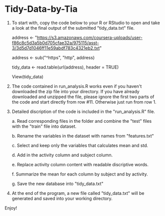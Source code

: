 # Tidy-Data-by-Tia

1. To start with, copy the code below to your R or RStudio to open and take a look at the final output of the submitted
"tidy_data.txt" file.

    address <- "https://s3.amazonaws.com/coursera-uploads/user-f86c8c5d3a5b0d705cfae32a/975115/asst-3/3d5d7d1046ff11e59abdf783c4321eb2.txt"
    
    address <- sub("^https", "http", address)

    tidy_data <- read.table(url(address), header = TRUE)

    View(tidy_data)

2. The code contained in run_analysis.R works even if you haven't downloaded the zip file into your directory.
If you have already downloaded and unzipped the file, please ignore the first two parts of the code and start
directly from row #11. Otherwise just run from row 1.

3. Detailed discription of the code is included in the "run_analysis.R" file. 

    a. Read corresponding files in the folder and combine the "test" files with the "train" file into dataset.

    b. Rename the variables in the dataset with names from "features.txt"

    c. Select and keep only the variables that calculates mean and std.

    d. Add in the activity column and subject column.

    e. Replace activity column content with readable discriptive words. 

    f. Summarize the mean for each column by subject and by activity.

    g. Save the new database into "tidy_data.txt"

4. At the end of the program, a new file called "tidy_data.txt" will be generated and saved into your working directory.

Enjoy!
